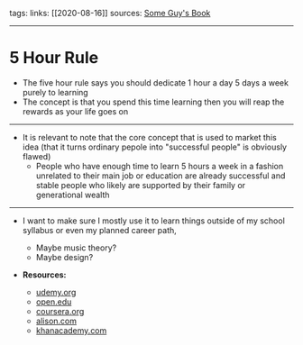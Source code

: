 tags:
links: [[2020-08-16]]
sources: [Some Guy's Book](https://www.amazon.com/Books-Michael-Simmons/s?rh=n%3A283155%2Cp_27%3AMichael+Simmons)

---
# 5 Hour Rule
+ The five hour rule says you should dedicate 1 hour a day 5 days a week purely to learning
+ The concept is that you spend this time learning then you will reap the rewards as your life goes on
---
+ It is relevant to note that the core concept that is used to market this idea (that it turns ordinary pepole into "successful people" is obviously flawed)
	+ People who have enough time to learn 5 hours a week in a fashion unrelated to their main job or education are already successful and stable people who likely are supported by their family or generational wealth
___
+ I want to make sure I mostly use it to learn things outside of my school syllabus or even my planned career path, 
	+ Maybe music theory?
	+ Maybe design?	

+ **Resources:**
	+	[udemy.org](https://udemy.com)
	+	[open.edu](https://open.edu)
	+	[coursera.org](https://coursera.org)
	+	[alison.com](https://alison.org)
	+	[khanacademy.com](https://khanacademy.org)

